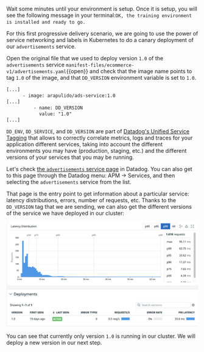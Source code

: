 Wait some minutes until your environment is setup. Once it is setup, you will see the following message in your terminal:`OK, the training environment is installed and ready to go.`

For this first progressive delivery scenario, we are going to use the power of service networking and labels in Kubernetes to do a canary deployment of our `advertisements` service.

Open the original file that we used to deploy version `1.0` of the `advertisements` service `manifest-files/ecommerce-v1/advertisements.yaml`{{open}} and check that the image name points to tag `1.0` of the image, and that `DD_VERSION` environment variable is set to `1.0`.

```
[...]
      - image: arapulido/ads-service:1.0
[...]
          - name: DD_VERSION
            value: "1.0"
[...]
```

`DD_ENV`, `DD_SERVICE`, and `DD_VERSION` are part of [Datadog's Unified Service Tagging](https://docs.datadoghq.com/getting_started/tagging/unified_service_tagging/?tab=kubernetes) that allows to correctly correlate metrics, logs and traces for your application different services, taking into account the different environments you may have (production, staging, etc.) and the different versions of your services that you may be running.

Let's check [the `advertisements` service page](https://app.datadoghq.com/apm/service/advertisements/?env=progressive) in Datadog. You can also get to this page through the Datadog menu: APM -> Services, and then selecting the `advertisements` service from the list.

That page is the entry point to get information about a particular service: latency distributions, errors, number of requests, etc. Thanks to the `DD_VERSION` tag that we are sending, we can also get the different versions of the service we have deployed in our cluster:

![Screenshot of ads service overview page](./assets/ads_service.png)

You can see that currently only version `1.0` is running in our cluster. We will deploy a new version in our next step.
